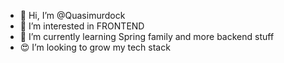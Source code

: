 - 👋 Hi, I’m @Quasimurdock
- 👀 I’m interested in FRONTEND
- 🌱 I’m currently learning Spring family and more backend stuff
- 😍 I’m looking to grow my tech stack

<!---
Quasimurdock/Quasimurdock is a ✨ special ✨ repository because its `README.md` (this file) appears on your GitHub profile.
You can click the Preview link to take a look at your changes.
--->
